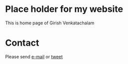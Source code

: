 # Place holder for my website

This is home page of Girish Venkatachalam

# Contact

Please send [e-mail](mailto:girish@spamcheetah.com) or
[tweet](https://twitter.com/girish1729)
